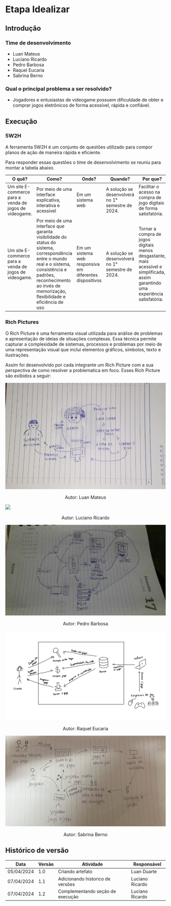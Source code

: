 # Etapa Idealizar

## Introdução

### Time de desenvolvimento

- Luan Mateus
- Luciano Ricardo
- Pedro Barbosa
- Raquel Eucaria
- Sabrina Berno

### Qual o principal problema a ser resolvido?

- Jogadores e entusiastas de videogame possuem dificuldade de obter e comprar jogos eletrônicos de forma acessível, rápida e confiável.

## Execução

### 5W2H

A ferramenta 5W2H é um conjunto de questões utilizado para compor planos de ação de maneira rápida e eficiente.

Para responder essas questões o time de desenvolvimento se reuniu para montar a tabela abaixo.

| O quê?                                                 | Como?                                                                                                                                                                                                                      | Onde?                                                   | Quando?                                           | Por que?                                                                                                                           | Quem?                                                         | Quanto Custa?                                          |
| ------------------------------------------------------ | -------------------------------------------------------------------------------------------------------------------------------------------------------------------------------------------------------------------------- | ------------------------------------------------------- | ------------------------------------------------- | ---------------------------------------------------------------------------------------------------------------------------------- | ------------------------------------------------------------- | ------------------------------------------------------ |
| Um site E-commerce para a venda de jogos de videogame. | Por meio de uma interface explicativa, interativa e acessível                                                                                                                                                              | Em um sistema web                                       | A solução se desenvolverá no 1° semestre de 2024. | Facilitar o acesso na compra de jogo digitais de forma satisfatória.                                                               | Alunos da disciplina de Arquitetura e Desenho de Computadores | Horas de desenvolvimento por parte dos desenvolvedores |
| Um site E-commerce para a venda de jogos de videogame. | Por meio de uma interface que garanta visibilidade do status do sistema, correspondência entre o mundo real e o sistema, consistência e padrões, reconhecimento ao invés de memorização, flexibilidade e eficiência de uso | Em um sistema web responsiva em diferentes dispositivos | A solução se desenvolverá no 1° semestre de 2024. | Tornar a compra de jogos digitais menos desgastante, mais acessível e simplificada, assim garantindo uma experiência satisfatória. | Alunos da disciplina de Arquitetura e Desenho de Computadores | Horas de desenvolvimento por parte dos desenvolvedores |

### Rich Pictures

O Rich Picture é uma ferramenta visual utilizada para análise de problemas e apresentação de ideias de situações complexas. Essa técnica permite capturar a complexidade de sistemas, processos e problemas por meio de uma representação visual que inclui elementos gráficos, símbolos, texto e ilustrações. 

Assim foi desenvolvido por cada integrante um Rich Picture com a sua perspectiva de como resolver a problematica em foco. Esses Rich Picture são exibidos a seguir:

![](../assets/RichPictureLuan.png)
<div style="text-align:center;">
Autor: Luan Mateus
</div>

![](../assets/RichPictureLucianoRicardo.png)
<div style="text-align:center;">
Autor: Luciano Ricardo
</div>

![](../assets/RichPicturePedro.png)
<div style="text-align:center;">
Autor: Pedro Barbosa
</div>

![](../assets/RichPictureRaquel.png)
<div style="text-align:center;">
Autor: Raquel Eucaria
</div>

![](../assets/RichPictureSabrina.png)
<div style="text-align:center;">
Autor: Sabrina Berno
</div>

## Histórico de versão

| Data       | Versão | Atividade                        | Responsável     |
| ---------- | ------ | -------------------------------- | --------------- |
| 05/04/2024 | 1.0    | Criando artefato                 | Luan Duarte     |
| 07/04/2024 | 1.1    | Adicionando historico de versões | Luciano Ricardo |
| 07/04/2024 | 1.2    | Complementando seção de execução | Luciano Ricardo |
